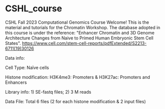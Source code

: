 # CSHL_course

CSHL Fall 2023 Computational Genomics Course
Welcome! This is the material and tutorials for the Chromatin Workshop.
The database adopted in this course is under the reference: "Enhancer Chromatin and 3D Genome Architecture Changes from Naive to Primed Human Embryonic Stem Cell States".
https://www.cell.com/stem-cell-reports/pdfExtended/S2213-6711(19)30126

Data info:

Cell Type: Naïve cells

Histone modification: H3K4me3: Promoters & H3K27ac: Promoters and Enhancers

Library info: 1) SE-fastq files; 2) 3 M reads

Data File: Total 6 files (2 for each histone modification & 2 input files)
